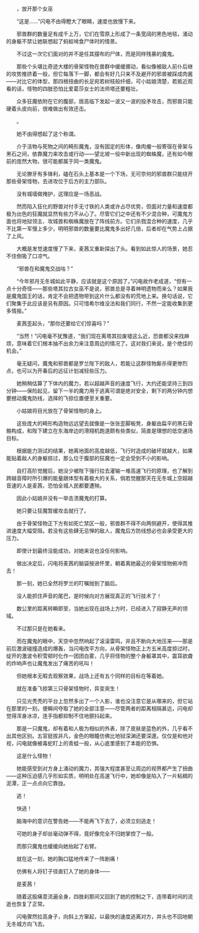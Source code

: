　　，放开那个女巫

　　“这是……”闪电不由得瞪大了眼睛，速度也放慢下来。

　　邪兽群的数量足有成千上万，它们在雪原上形成了一条宽阔的黑色地毯，涌动的身躯不禁让她联想起了蚂蚁啃食尸体时的情景。

　　不过这一次它们面对的并不是任其摆布的尸体，而是同样残暴的魔鬼。

　　那些个头堪比奇迹大楼的骨架怪物在兽群中缓缓挪动，看似像被敌人前仆后继的攻势推挤着一般，但它每落下一脚，都会有好几只来不及避开的邪兽被踩成肉酱——对比它的体型，那四根扭曲的长足宛若树枝般纤细，可小姑娘清楚，若抵近观看的话，怪物的四肢恐怕比爱葛莎女士的法师塔还要粗壮。

　　众多狂魔依附在它的腹部，居高临下发起一波又一波的投矛攻击，而邪兽只能硬着头皮向前，很难做出有效还击。

　　。

　　她不由得想起了这个称谓。

　　介于活物与死物之间的畸形魔鬼，没有固定的形体，像肉瘤一般寄宿在骨架与黑石之间，依靠魔力来攻击或行动——望北坡一役中新出现的蜘蛛魔，还有如今眼前的庞然大物，很可能都属于同一类魔鬼。

　　无论獠牙有多锋利，磕在石头上基本是一个下场，无可奈何的邪兽群只能绕开那些骨架怪物，去进攻位于后方的主力部队。

　　没有城墙做掩护，这理应是一场恶战。

　　然而陷入狂化的野兽对付手无寸铁的人类或许占尽优势，但面对力量和速度都极为出色的狂魔就显然有些力不从心了。尽管它们之中还有不少混合种，可魔鬼方面也将地狱领主、攻城兽和蜘蛛魔放在了阵线前方。它们杀戮混合种的速度，几乎不比第一军慢上多少，明明邪兽的数量要比魔鬼多出好几倍，后者却在气势上占据了上风。

　　大概是发觉速度慢了下来，麦茜又重新探出了头。看到如此惊人的场景，她忍不住倒吸了口凉气。

　　“邪兽在和魔鬼交战咕？”

　　“今年邪月无冬城如此平静，应该就是这个原因了。”闪电故作老成道，“但有一点十分奇怪——那些塔其拉古女巫不是说，邪兽总是寻着神明遗物而来么？如果我是魔鬼国王的话，肯定不会把遗物带到这片什么都没有的荒地上来。换句话说，它们聚集于此应该是另有原因。只可惜希尔维没法和我们同行，不然一定能收集到更多情报。”

　　麦茜歪起头，“那你还要给它们惊喜吗？”

　　“当然！”闪电毫不犹豫道，“我们现在离塔其拉废墟这么近，恐兽都没来找麻烦，意味着它们根本抽不出余力来注意周边的情况了。这对我们来说，是个绝佳的机会。”

　　毫无疑问，魔鬼和邪兽都是罗兰陛下的敌人，若能让这群怪物厮杀得更惨烈点，也可以为开春后的远征计划减轻些压力。

　　她稍稍估算了下体内的魔力，若以超越声音的速度飞行，大约还能坚持三到四分钟——保险起见，留下一半的魔力用于逃离可谓是绝对安全，剩下的两分钟内想要撼动魔鬼防线，选择的飞掠位置便至关重要。

　　小姑娘将目光放在了骨架怪物的身上。

　　这些庞大的畸形构造物远远望去就像是一张张歪脚板凳，身躯由扁平的黑石骨骼构成，和陛下建立在东海岸边的滑翔机跑道颇有些类似，简直是理想的低空通场目标。

　　根据能力测试的结果，她离地面的高度越低，飞行时造成的破坏就越大，如果能贴着敌人的身躯掠过，那么位于腹部的狂魔也一定会受到不小的影响。

　　自打高阶觉醒后，她没少被陛下强行拉去灌输一堆高速飞行的原理，也了解到跨越音障时所引爆的能量跟体型有着极大的关系，倘若觉醒那天在无冬城上空超越音速的人是麦茜，恐怕全城人民都要遭殃。

　　因此小姑娘并没有一举击溃魔鬼的打算。

　　她只要让狂魔暂缓攻击就行了。

　　由于骨架怪物正下方有如死亡禁区一般，邪兽群不得不向两侧避开，使得其推进速度大幅受阻。若没有这些肆无忌惮的敌人，魔鬼后方防线想必也会承受更大的压力。

　　即使计划最终没能成功，对她来说也没任何影响。

　　做出决定后，闪电将麦茜的脑袋按进怀里，朝着离她最近的骨架怪物俯冲而去！

　　那一刻，她已全然将罗兰的叮嘱抛到了脑后。

　　没人能抓住声音的尾巴，是时候向对方展现真正的飞行技术了！

　　数公里的距离转瞬即至，当她出现在战场上方时，已经进入了寂静无声的领域。

　　不过那只是在她看来。

　　而在魔鬼的眼中，天空中忽然响起了滚滚雷鸣，并且不断向大地压来——那是前后激波碰撞造成的爆轰，当闪电改平方向，从骨架怪物正上方五米高度掠过时，绽开的激波令积雪顿时化作一团团白雾，几乎将怪物的整个身躯罩其中，震耳欲聋的炸响声也让魔鬼发出了痛苦的吼叫！

　　但她根本无暇去观察效果，战场上还有五个同样的目标在等着她。

　　就在准备飞掠第三只骨架怪物时，异变突生！

　　只见光秃秃的平台上忽然多出了一个人影，谁也没注意它是从哪来的，但它站在那里的一刻，便瞬间夺取了她的全部注意——尽管两者的距离相隔甚远，闪电却觉得浑身冰凉，连手指都抑制不住地颤抖起来。

　　那是一只魔鬼，却有着和人极为相似的外表，除了皮肤是蓝色的外，几乎看不出其他区别。五官挺拔非凡，金色的眼瞳仿佛比地狱深渊还要深邃。仅仅是和他对视，闪电就像被毒蛇盯上的青蛙一般，从心底里感到了本能的恐惧。

　　这是什么怪物！

　　她能感受到对方身上涌动的魔力，其强大程度甚至让周边的视界都产生了扭曲——这种压迫感几乎形如实质，明明处在高速飞行中，她却像是陷入了一片粘稠的泥潭，正一点点向它靠拢。

　　逃！

　　快逃！

　　脑海中的意识在警告她——不能再飞下去了，必须立刻逃走！

　　可她的身子却丝毫动弹不得，竟好像完全不归她掌控了一般。

　　而那只魔鬼也缓缓向她抬起了右臂。

　　就在这一刻，她的胸口猛地传来了一阵剧痛！

　　仿佛有人将钉子径直钉入了她的身体——

　　是麦茜！

　　随着这股痛意流遍全身，四肢刹那间又回到了她的控制之下，连带着时间的流逝也恢复了正常。

　　闪电骤然拉高身子，向斜上方窜起，以最快的速度逃离对方，并头也不回地朝无冬城方向飞去。
